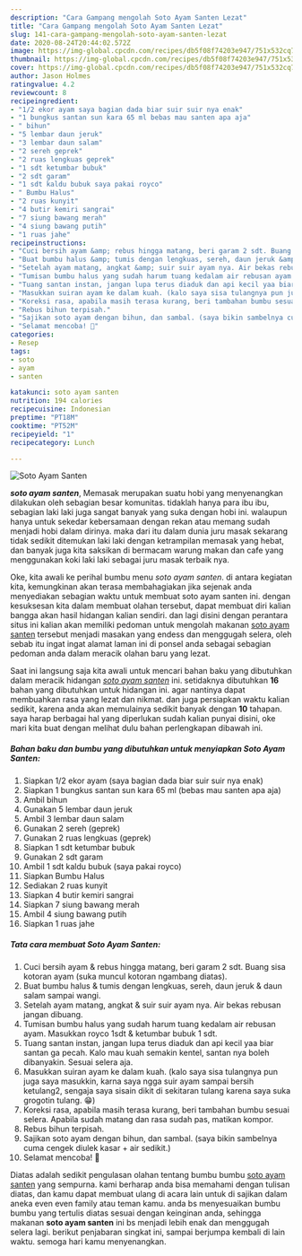 ```yaml
---
description: "Cara Gampang mengolah Soto Ayam Santen Lezat"
title: "Cara Gampang mengolah Soto Ayam Santen Lezat"
slug: 141-cara-gampang-mengolah-soto-ayam-santen-lezat
date: 2020-08-24T20:44:02.572Z
image: https://img-global.cpcdn.com/recipes/db5f08f74203e947/751x532cq70/soto-ayam-santen-foto-resep-utama.jpg
thumbnail: https://img-global.cpcdn.com/recipes/db5f08f74203e947/751x532cq70/soto-ayam-santen-foto-resep-utama.jpg
cover: https://img-global.cpcdn.com/recipes/db5f08f74203e947/751x532cq70/soto-ayam-santen-foto-resep-utama.jpg
author: Jason Holmes
ratingvalue: 4.2
reviewcount: 8
recipeingredient:
- "1/2 ekor ayam saya bagian dada biar suir suir nya enak"
- "1 bungkus santan sun kara 65 ml bebas mau santen apa aja"
- " bihun"
- "5 lembar daun jeruk"
- "3 lembar daun salam"
- "2 sereh geprek"
- "2 ruas lengkuas geprek"
- "1 sdt ketumbar bubuk"
- "2 sdt garam"
- "1 sdt kaldu bubuk saya pakai royco"
- " Bumbu Halus"
- "2 ruas kunyit"
- "4 butir kemiri sangrai"
- "7 siung bawang merah"
- "4 siung bawang putih"
- "1 ruas jahe"
recipeinstructions:
- "Cuci bersih ayam &amp; rebus hingga matang, beri garam 2 sdt. Buang sisa kotoran ayam (suka muncul kotoran ngambang diatas)."
- "Buat bumbu halus &amp; tumis dengan lengkuas, sereh, daun jeruk &amp; daun salam sampai wangi."
- "Setelah ayam matang, angkat &amp; suir suir ayam nya. Air bekas rebusan jangan dibuang."
- "Tumisan bumbu halus yang sudah harum tuang kedalam air rebusan ayam. Masukkan royco 1sdt &amp; ketumbar bubuk 1 sdt."
- "Tuang santan instan, jangan lupa terus diaduk dan api kecil yaa biar santan ga pecah. Kalo mau kuah semakin kentel, santan nya boleh dibanyakin. Sesuai selera aja."
- "Masukkan suiran ayam ke dalam kuah. (kalo saya sisa tulangnya pun juga saya masukkin, karna saya ngga suir ayam sampai bersih ketulang2, sengaja saya sisain dikit di sekitaran tulang karena saya suka grogotin tulang. 😁)"
- "Koreksi rasa, apabila masih terasa kurang, beri tambahan bumbu sesuai selera. Apabila sudah matang dan rasa sudah pas, matikan kompor."
- "Rebus bihun terpisah."
- "Sajikan soto ayam dengan bihun, dan sambal. (saya bikin sambelnya cuma cengek diulek kasar + air sedikit.)"
- "Selamat mencoba! 🥰"
categories:
- Resep
tags:
- soto
- ayam
- santen

katakunci: soto ayam santen 
nutrition: 194 calories
recipecuisine: Indonesian
preptime: "PT18M"
cooktime: "PT52M"
recipeyield: "1"
recipecategory: Lunch

---
```



![Soto Ayam Santen](https://img-global.cpcdn.com/recipes/db5f08f74203e947/751x532cq70/soto-ayam-santen-foto-resep-utama.jpg)

<b><i>soto ayam santen</i></b>, Memasak merupakan suatu hobi yang menyenangkan dilakukan oleh sebagian besar komunitas. tidaklah hanya para ibu ibu, sebagian laki laki juga sangat banyak yang suka dengan hobi ini. walaupun hanya untuk sekedar kebersamaan dengan rekan atau memang sudah menjadi hobi dalam dirinya. maka dari itu dalam dunia juru masak sekarang tidak sedikit ditemukan laki laki dengan ketrampilan memasak yang hebat, dan banyak juga kita saksikan di bermacam warung makan dan cafe yang menggunakan koki laki laki sebagai juru masak terbaik nya.

Oke, kita awali ke perihal bumbu menu <i>soto ayam santen</i>. di antara kegiatan kita, kemungkinan akan terasa membahagiakan jika sejenak anda menyediakan sebagian waktu untuk membuat soto ayam santen ini. dengan kesuksesan kita dalam membuat olahan tersebut, dapat membuat diri kalian bangga akan hasil hidangan kalian sendiri. dan lagi disini dengan perantara situs ini kalian akan memiliki pedoman untuk mengolah makanan <u>soto ayam santen</u> tersebut menjadi masakan yang endess dan menggugah selera, oleh sebab itu ingat ingat alamat laman ini di ponsel anda sebagai sebagian pedoman anda dalam meracik olahan baru yang lezat.




Saat ini langsung saja kita awali untuk mencari bahan baku yang dibutuhkan dalam meracik hidangan <u><i>soto ayam santen</i></u> ini. setidaknya dibutuhkan <b>16</b> bahan yang dibutuhkan untuk hidangan ini. agar nantinya dapat membuahkan rasa yang lezat dan nikmat. dan juga persiapkan waktu kalian sedikit, karena anda akan memulainya sedikit banyak dengan <b>10</b> tahapan. saya harap berbagai hal yang diperlukan sudah kalian punyai disini, oke mari kita buat dengan melihat dulu bahan perlengkapan dibawah ini.

<!--inarticleads1-->

##### Bahan baku dan bumbu yang dibutuhkan untuk menyiapkan Soto Ayam Santen:

1. Siapkan 1/2 ekor ayam (saya bagian dada biar suir suir nya enak)
1. Siapkan 1 bungkus santan sun kara 65 ml (bebas mau santen apa aja)
1. Ambil  bihun
1. Gunakan 5 lembar daun jeruk
1. Ambil 3 lembar daun salam
1. Gunakan 2 sereh (geprek)
1. Gunakan 2 ruas lengkuas (geprek)
1. Siapkan 1 sdt ketumbar bubuk
1. Gunakan 2 sdt garam
1. Ambil 1 sdt kaldu bubuk (saya pakai royco)
1. Siapkan  Bumbu Halus
1. Sediakan 2 ruas kunyit
1. Siapkan 4 butir kemiri sangrai
1. Siapkan 7 siung bawang merah
1. Ambil 4 siung bawang putih
1. Siapkan 1 ruas jahe




<!--inarticleads2-->

##### Tata cara membuat Soto Ayam Santen:

1. Cuci bersih ayam &amp; rebus hingga matang, beri garam 2 sdt. Buang sisa kotoran ayam (suka muncul kotoran ngambang diatas).
1. Buat bumbu halus &amp; tumis dengan lengkuas, sereh, daun jeruk &amp; daun salam sampai wangi.
1. Setelah ayam matang, angkat &amp; suir suir ayam nya. Air bekas rebusan jangan dibuang.
1. Tumisan bumbu halus yang sudah harum tuang kedalam air rebusan ayam. Masukkan royco 1sdt &amp; ketumbar bubuk 1 sdt.
1. Tuang santan instan, jangan lupa terus diaduk dan api kecil yaa biar santan ga pecah. Kalo mau kuah semakin kentel, santan nya boleh dibanyakin. Sesuai selera aja.
1. Masukkan suiran ayam ke dalam kuah. (kalo saya sisa tulangnya pun juga saya masukkin, karna saya ngga suir ayam sampai bersih ketulang2, sengaja saya sisain dikit di sekitaran tulang karena saya suka grogotin tulang. 😁)
1. Koreksi rasa, apabila masih terasa kurang, beri tambahan bumbu sesuai selera. Apabila sudah matang dan rasa sudah pas, matikan kompor.
1. Rebus bihun terpisah.
1. Sajikan soto ayam dengan bihun, dan sambal. (saya bikin sambelnya cuma cengek diulek kasar + air sedikit.)
1. Selamat mencoba! 🥰




Diatas adalah sedikit pengulasan olahan tentang bumbu bumbu <u>soto ayam santen</u> yang sempurna. kami berharap anda bisa memahami dengan tulisan diatas, dan kamu dapat membuat ulang di acara lain untuk di sajikan dalam aneka even even family atau teman kamu. anda bs menyesuaikan bumbu bumbu yang tertulis diatas sesuai dengan keinginan anda, sehingga makanan <b>soto ayam santen</b> ini bs menjadi lebih enak dan menggugah selera lagi. berikut penjabaran singkat ini, sampai berjumpa kembali di lain waktu. semoga hari kamu menyenangkan.
